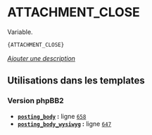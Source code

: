 # ATTACHMENT_CLOSE


Variable.

```html
{ATTACHMENT_CLOSE}
```

[*Ajouter une description*](https://fa-tvars.appspot.com/var/ATTACHMENT_CLOSE)

## Utilisations dans les templates

### Version phpBB2
* __[`posting_body`](../tpl/var/subsilver/posting_body.md#readme) :__ ligne [`658`](../tpl/src/subsilver/posting_body.tpl#L658)
* __[`posting_body_wysiwyg`](../tpl/var/subsilver/posting_body_wysiwyg.md#readme) :__ ligne [`647`](../tpl/src/subsilver/posting_body_wysiwyg.tpl#L647)